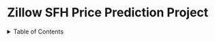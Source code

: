 # Zillow SFH Price Prediction Project

<!-- TABLE OF CONTENTS -->
<details>
  <summary>Table of Contents</summary>
  <ol>
    <li>
      <a href="#about">About</a>
      <ul>
        <li><a href="#built-with">Built With</a></li>
      </ul>
    </li>
    <li>
      <a href="#getting-started">Getting Started</a>
      <ul>
        <li><a href="#prerequisites">Prerequisites</a></li>
        <li><a href="#installation">Installation</a></li>
      </ul>
    </li>
    <li><a href="#usage">Usage</a></li>
    <li><a href="#contact">Contact</a></li>
    
    
<!-- ABOUT -->
# About
- Using Linear Regession Models on Zillow data, attempt to accurately predict Single Family Home (SFH) prices for homes sold in 2017

# Summary:
- Seven features (bathrooms, bedrooms, bldg_quality, f_sqft, fips, lot_size, zip) derived from the Zillow data with originally 62 feature columns were the most accurate to predict the Tax Value (tax_value) of a SFH.

# Goals:
-----------
# Data Dictionary:

Zillow Data Features:

<img width="1187" alt="image" src="https://user-images.githubusercontent.com/98612085/189556700-b97d7450-bafa-47f8-81a5-10377050600a.png">

<img width="1062" alt="image" src="https://user-images.githubusercontent.com/98612085/189556238-f433cb25-1158-4a29-91bd-4f2b9dc58c55.png">

# Additional Improvements:
- Remove additional outliers and focus data on "normal homes" to increase accuracy of model predictions for homes for the 2nd and 3rd quartile of data
- Use census tract and block data as they define subdivision bounds. Homes values are typically similar in neighborhoods

# Contact:
Everett Clark - everett.clark.t@gmail.com

